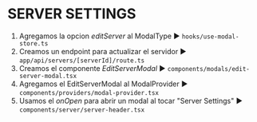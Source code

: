 # SERVER SETTINGS
1. Agregamos la opcion *editServer* al ModalType ► `hooks/use-modal-store.ts`
2. Creamos un endpoint para actualizar el servidor ► `app/api/servers/[serverId]/route.ts`
3. Creamos el componente *EditServerModal* ► `components/modals/edit-server-modal.tsx`
4. Agregamos el EditServerModal al ModalProvider ► `components/providers/modal-provider.tsx`
5. Usamos el *onOpen* para abrir un modal al tocar "Server Settings" ► `components/server/server-header.tsx`